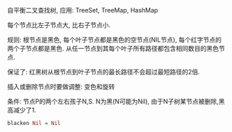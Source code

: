 自平衡二叉查找树, 应用: TreeSet, TreeMap, HashMap

每个节点比左子节点大, 比右子节点小.

规则: 
    根节点是黑色, 每个叶子节点都是黑色的空节点(NIL节点),
    每个红字节点的两个子节点都是黑色.
    从任一节点到其每个叶子所有路径都包含相同数目的黑色节点.

保证了: 红黑树从根节点到叶子节点的最长路径不会超过最短路径的2倍.

插入或删除节点时要做调整: 变色和旋转


条件: 节点P的两个左右孩子N,S. N为黑(N可能为Nil), 由于N子树某节点被删除,黑高减少了1.
















```haskell
blacken Nil = Nil


```